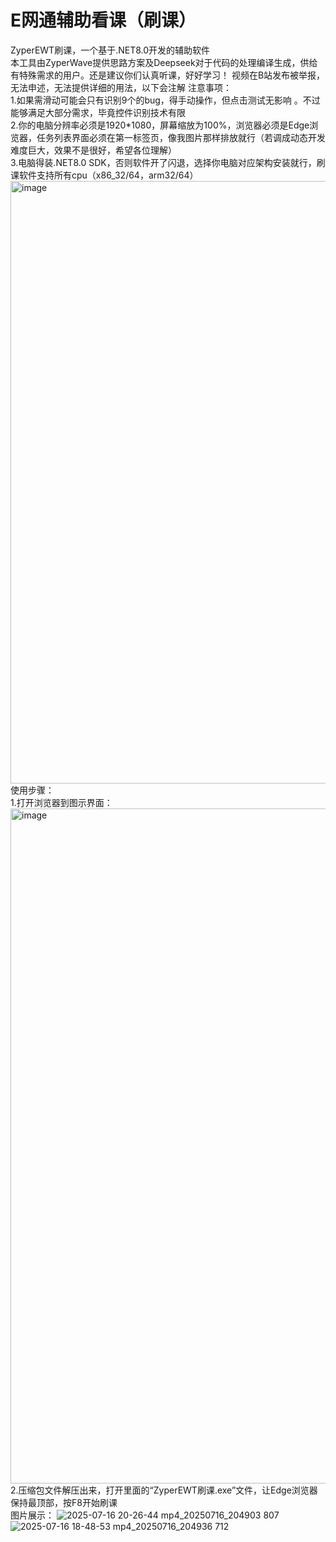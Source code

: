 # E网通辅助看课（刷课）
ZyperEWT刷课，一个基于.NET8.0开发的辅助软件  
本工具由ZyperWave提供思路方案及Deepseek对于代码的处理编译生成，供给有特殊需求的用户。还是建议你们认真听课，好好学习！
视频在B站发布被举报，无法申述，无法提供详细的用法，以下会注解
注意事项：  
1.如果需滑动可能会只有识别9个的bug，得手动操作，但点击测试无影响 。不过能够满足大部分需求，毕竟控件识别技术有限   
2.你的电脑分辨率必须是1920*1080，屏幕缩放为100%，浏览器必须是Edge浏览器，任务列表界面必须在第一标签页，像我图片那样排放就行（若调成动态开发难度巨大，效果不是很好，希望各位理解）  
3.电脑得装.NET8.0 SDK，否则软件开了闪退，选择你电脑对应架构安装就行，刷课软件支持所有cpu（x86_32/64，arm32/64）  
<img width="1386" height="964" alt="image" src="https://github.com/user-attachments/assets/75bfcd89-825a-422e-9d36-863513004cf7" />  
使用步骤：  
1.打开浏览器到图示界面：<img width="1920" height="1080" alt="image" src="https://github.com/user-attachments/assets/64f2e343-d587-4c16-93e4-79de847c8d08" />  
2.压缩包文件解压出来，打开里面的“ZyperEWT刷课.exe”文件，让Edge浏览器保持最顶部，按F8开始刷课  
图片展示： 
![2025-07-16 20-26-44 mp4_20250716_204903 807](https://github.com/user-attachments/assets/39b128d7-c7a1-487b-949c-cd83073a3542)  
![2025-07-16 18-48-53 mp4_20250716_204936 712](https://github.com/user-attachments/assets/ce4256e7-64db-4590-85c8-092c76290edf)  
